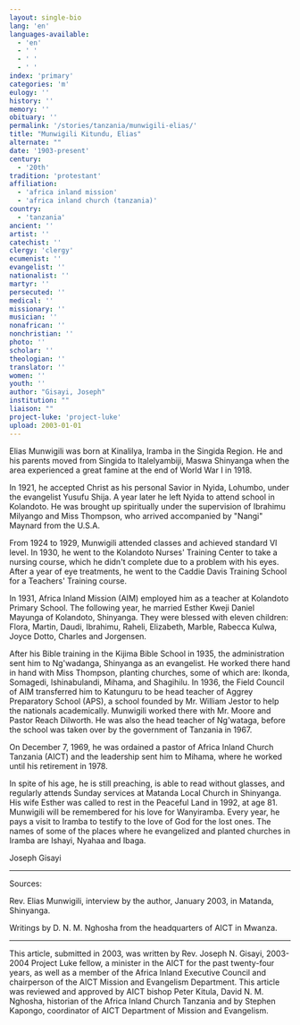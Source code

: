 ```yaml
---
layout: single-bio
lang: 'en'
languages-available:
  - 'en'
  - ' '
  - ' '
  - ' '
index: 'primary'
categories: 'm'
eulogy: ''
history: ''
memory: ''
obituary: ''
permalink: '/stories/tanzania/munwigili-elias/'
title: "Munwigili Kitundu, Elias"
alternate: ""
date: '1903-present'
century:
  - '20th'
tradition: 'protestant'
affiliation:
  - 'africa inland mission'
  - 'africa inland church (tanzania)'
country:
  - 'tanzania'
ancient: ''
artist: ''
catechist: ''
clergy: 'clergy'
ecumenist: ''
evangelist: ''
nationalist: ''
martyr: ''
persecuted: ''
medical: ''
missionary: ''
musician: ''
nonafrican: ''
nonchristian: ''
photo: ''
scholar: ''
theologian: ''
translator: ''
women: ''
youth: ''
author: "Gisayi, Joseph"
institution: ""
liaison: ""
project-luke: 'project-luke'
upload: 2003-01-01
---
```




Elias Munwigili was born at Kinalilya, Iramba in the Singida Region. He and his parents moved from Singida to Italelyambiji, Maswa Shinyanga when the area experienced a great famine at the end of World War I in 1918.

In 1921, he accepted Christ as his personal Savior in Nyida, Lohumbo, under the evangelist Yusufu Shija. A year later he left Nyida to attend school in Kolandoto. He was brought
up spiritually under the supervision of Ibrahimu Milyango and Miss Thompson, who arrived accompanied by "Nangi" Maynard from the U.S.A.

From 1924 to 1929, Munwigili attended classes and achieved standard VI level. In 1930, he went to the Kolandoto Nurses' Training Center to take a nursing course, which he didn't complete due to a problem with his eyes. After a year of eye treatments, he went to the Caddie Davis Training School for a Teachers' Training course.

In 1931, Africa Inland Mission (AIM) employed him as a teacher at Kolandoto Primary School. The following year, he married Esther Kweji Daniel Mayunga of Kolandoto, Shinyanga. They were blessed with eleven children: Flora, Martin, Daudi, Ibrahimu, Raheli, Elizabeth, Marble, Rabecca Kulwa, Joyce Dotto, Charles and Jorgensen.

After his Bible training in the Kijima Bible School in 1935, the administration sent him to
Ng'wadanga, Shinyanga as an evangelist. He worked there hand in hand with Miss Thompson, planting churches, some of which are: Ikonda, Somagedi, Ishinabulandi, Mihama, and Shagihilu. In 1936, the Field Council of AIM transferred him to Katunguru to be head teacher of Aggrey
Preparatory School (APS), a school founded by Mr. William Jestor to help the nationals academically. Munwigili worked there with Mr. Moore and Pastor Reach Dilworth. He was also the head teacher of Ng'wataga, before the school was taken over by the government of Tanzania in 1967.

On December 7, 1969, he was ordained a pastor of Africa Inland Church Tanzania (AICT) and the leadership sent him to Mihama, where he worked until his retirement in 1978.

In spite of his age, he is still preaching, is able to read without glasses, and regularly attends Sunday services at Matanda Local Church in Shinyanga. His wife Esther was called to rest in the Peaceful Land in
1992, at age 81.  Munwigili will be remembered for his love for Wanyiramba. Every year, he pays a visit to Iramba to testify to the love of God for the lost ones. The names of some of the places where he evangelized and planted churches in Iramba are Ishayi, Nyahaa and Ibaga.

Joseph Gisayi

---

Sources:

Rev. Elias Munwigili, interview by the author, January 2003, in Matanda, Shinyanga.

Writings by D. N. M. Nghosha from the headquarters of AICT in Mwanza.

---

This article, submitted in 2003, was written by Rev. Joseph N. Gisayi, 2003-2004 Project Luke fellow, a minister in the AICT for the past twenty-four years, as well as a member of the Africa Inland Executive Council and chairperson of the AICT Mission and Evangelism Department. This article was reviewed and approved by AICT bishop Peter Kitula, David N. M. Nghosha, historian of the Africa Inland Church Tanzania and by Stephen Kapongo, coordinator of AICT Department of Mission and Evangelism.
